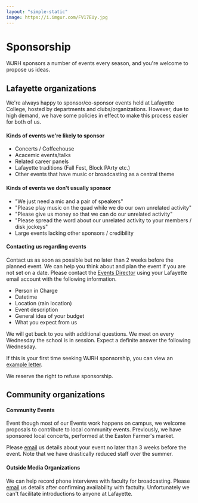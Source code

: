 ```yaml
---
layout: "simple-static"
image: https://i.imgur.com/FV17EUy.jpg
---
```


# Sponsorship

WJRH sponsors a number of events every season, and you're welcome to propose us ideas.

## Lafayette organizations

We're always happy to sponsor/co-sponsor events held at Lafayette College, hosted by departments and clubs/organizations. However, due to high demand, we have some policies in effect to make this process easier for both of us.

#### Kinds of events we're likely to sponsor

- Concerts / Coffeehouse
- Acacemic events/talks
- Related career panels
- Lafayette traditions (Fall Fest, Block PArty etc.)
- Other events that have music or broadcasting as a central theme

#### Kinds of events we don't usually sponsor

- "We just need a mic and a pair of speakers"
- "Please play music on the quad while we do our own unrelated activity"
- "Please give us money so that we can do our unrelated activity"
- "Please spread the word about our unrelated activity to your members / disk jockeys"
- Large events lacking other sponsors / credibility

#### Contacting us regarding events

Contact us as soon as possible but no later than 2 weeks before the planned event. We can help you think about and plan the event if you are not set on a date.
Please contact the [Events Director](/people) using your Lafayette email account with the following information.

- Person in Charge
- Datetime
- Location (rain location)
- Event description
- General idea of your budget
- What you expect from us

We will get back to you with additional questions. We meet on every Wednesday the school is in session. Expect a definite answer the following Wednesday.

If this is your first time seeking WJRH sponsorship, you can view an [example letter](/example-sponsorship-proposal/).

We reserve the right to refuse sponsorship.

## Community organizations

#### Community Events
Event though most of our Events work happens on campus, we welcome proposals to contribute to local community events. Previously, we have sponsored local concerts, performed at the Easton Farmer's market.

Please [email](/contact) us details about your event no later than 3 weeks before the event. Note that we have drastically reduced staff over the summer.

#### Outside Media Organizations

 We can help record phone interviews with faculty for broadcasting. Please [email](/contact) us details after confirming availability with factulty. Unfortunately we can't facilitate introductions to anyone at Lafayette.
